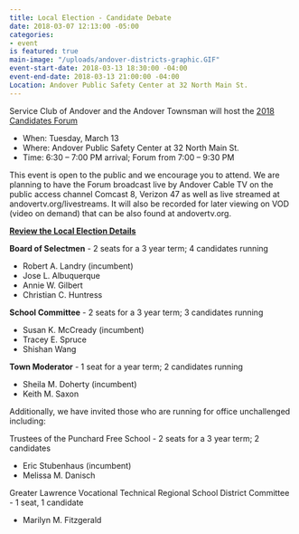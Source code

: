 ```yaml
---
title: Local Election - Candidate Debate
date: 2018-03-07 12:13:00 -05:00
categories:
- event
is featured: true
main-image: "/uploads/andover-districts-graphic.GIF"
event-start-date: 2018-03-13 18:30:00 -04:00
event-end-date: 2018-03-13 21:00:00 -04:00
Location: Andover Public Safety Center at 32 North Main St.
---
```


Service Club of Andover and the Andover Townsman will host the [2018 Candidates Forum](http://bit.ly/2trRAt4)
* When: Tuesday, March 13
* Where: Andover Public Safety Center at 32 North Main St.
* Time: 6:30 – 7:00 PM arrival; Forum from 7:00 – 9:30 PM

This event is open to the public and we encourage you to attend.  We are planning to have the Forum broadcast live by Andover Cable TV on the public access channel Comcast 8, Verizon 47 as well as live streamed at andovertv.org/livestreams.  It will also be recorded for later viewing on VOD (video on demand) that can be also found at andovertv.org. 

[**Review the Local Election Details**](http://bit.ly/2Fejmiw)

**Board of Selectmen** - 2 seats for a 3 year term; 4 candidates running 
* Robert A. Landry (incumbent) 
* Jose L. Albuquerque
* Annie W. Gilbert
* Christian C. Huntress

**School Committee** - 2 seats for a 3 year term; 
3 candidates running 
* Susan K. McCready (incumbent)
* Tracey E. Spruce
* Shishan Wang

**Town Moderator** - 1 seat for a year term; 
2 candidates running  
* Sheila M. Doherty (incumbent)
* Keith M. Saxon

Additionally, we have invited those who are running for office unchallenged including: 

Trustees of the Punchard Free School - 2 seats for a 3 year term; 2 candidates
* Eric Stubenhaus (incumbent)
* Melissa M. Danisch

Greater Lawrence Vocational Technical Regional School District Committee - 1 seat, 1 candidate
* Marilyn M. Fitzgerald